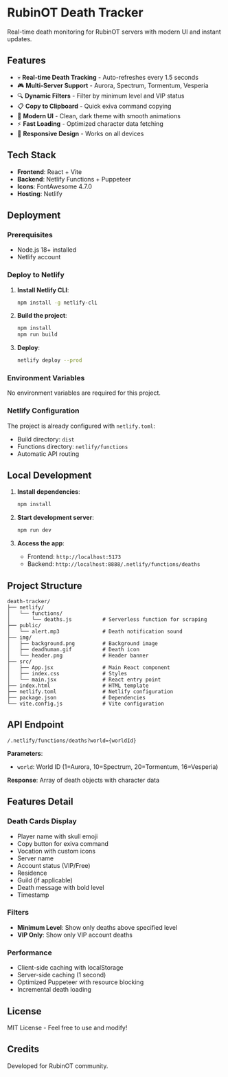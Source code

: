 # RubinOT Death Tracker

Real-time death monitoring for RubinOT servers with modern UI and instant updates.

## Features

- 💀 **Real-time Death Tracking** - Auto-refreshes every 1.5 seconds
- 🎮 **Multi-Server Support** - Aurora, Spectrum, Tormentum, Vesperia
- 🔍 **Dynamic Filters** - Filter by minimum level and VIP status
- 📋 **Copy to Clipboard** - Quick exiva command copying
- 🎨 **Modern UI** - Clean, dark theme with smooth animations
- ⚡ **Fast Loading** - Optimized character data fetching
- 📱 **Responsive Design** - Works on all devices

## Tech Stack

- **Frontend**: React + Vite
- **Backend**: Netlify Functions + Puppeteer
- **Icons**: FontAwesome 4.7.0
- **Hosting**: Netlify

## Deployment

### Prerequisites

- Node.js 18+ installed
- Netlify account

### Deploy to Netlify

1. **Install Netlify CLI**:
   ```bash
   npm install -g netlify-cli
   ```

2. **Build the project**:
   ```bash
   npm install
   npm run build
   ```

3. **Deploy**:
   ```bash
   netlify deploy --prod
   ```

### Environment Variables

No environment variables are required for this project.

### Netlify Configuration

The project is already configured with `netlify.toml`:
- Build directory: `dist`
- Functions directory: `netlify/functions`
- Automatic API routing

## Local Development

1. **Install dependencies**:
   ```bash
   npm install
   ```

2. **Start development server**:
   ```bash
   npm run dev
   ```

3. **Access the app**:
   - Frontend: `http://localhost:5173`
   - Backend: `http://localhost:8888/.netlify/functions/deaths`

## Project Structure

```
death-tracker/
├── netlify/
│   └── functions/
│       └── deaths.js          # Serverless function for scraping
├── public/
│   └── alert.mp3              # Death notification sound
├── img/
│   ├── background.png         # Background image
│   ├── deadhuman.gif          # Death icon
│   └── header.png             # Header banner
├── src/
│   ├── App.jsx                # Main React component
│   ├── index.css              # Styles
│   └── main.jsx               # React entry point
├── index.html                 # HTML template
├── netlify.toml               # Netlify configuration
├── package.json               # Dependencies
└── vite.config.js             # Vite configuration
```

## API Endpoint

`/.netlify/functions/deaths?world={worldId}`

**Parameters**:
- `world`: World ID (1=Aurora, 10=Spectrum, 20=Tormentum, 16=Vesperia)

**Response**: Array of death objects with character data

## Features Detail

### Death Cards Display
- Player name with skull emoji
- Copy button for exiva command
- Vocation with custom icons
- Server name
- Account status (VIP/Free)
- Residence
- Guild (if applicable)
- Death message with bold level
- Timestamp

### Filters
- **Minimum Level**: Show only deaths above specified level
- **VIP Only**: Show only VIP account deaths

### Performance
- Client-side caching with localStorage
- Server-side caching (1 second)
- Optimized Puppeteer with resource blocking
- Incremental death loading

## License

MIT License - Feel free to use and modify!

## Credits

Developed for RubinOT community.

